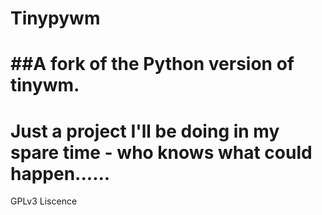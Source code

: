 # Tinypywm
##A fork of the Python version of tinywm.
===============
Just a project I'll be doing in my spare time - who knows what could happen......
===============
GPLv3 Liscence
